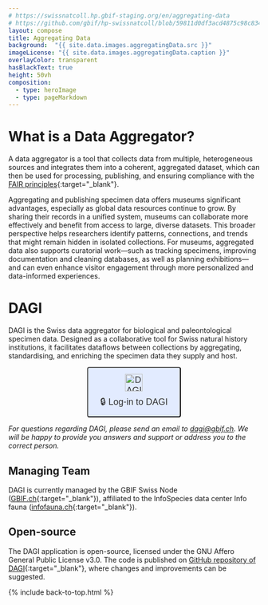 ```yaml
---
# https://swissnatcoll.hp.gbif-staging.org/en/aggregating-data
# https://github.com/gbif/hp-swissnatcoll/blob/59811d0df3acd4875c98c834c3d021482d21a7f6/en/aggregating-data.md
layout: compose
title: Aggregating Data 
background:  "{{ site.data.images.aggregatingData.src }}"
imageLicense: "{{ site.data.images.aggregatingData.caption }}"
overlayColor: transparent
hasBlackText: true
height: 50vh
composition:
  - type: heroImage
  - type: pageMarkdown
---
```


# What is a Data Aggregator?

A data aggregator is a tool that collects data from multiple, heterogeneous sources and integrates them into a coherent, aggregated dataset, which can then be used for processing, publishing, and ensuring compliance with the [FAIR principles](https://www.go-fair.org/fair-principles/){:target="_blank"}.

Aggregating and publishing specimen data offers museums significant advantages, especially as global data resources continue to grow. By sharing their records in a unified system, museums can collaborate more effectively and benefit from access to large, diverse datasets. This broader perspective helps researchers identify patterns, connections, and trends that might remain hidden in isolated collections. For museums, aggregated data also supports curatorial work—such as tracking specimens, improving documentation and cleaning databases, as well as planning exhibitions—and can even enhance visitor engagement through more personalized and data-informed experiences.

# DAGI

DAGI is the Swiss data aggregator for biological and paleontological specimen data. Designed as a collaborative tool for Swiss natural history institutions, it facilitates dataflows between collections by aggregating, standardising, and enriching the specimen data they supply and host.

<div style="display: flex; justify-content: center; align-items: center; gap: 30px;">
  <a href="https://dagi.gbif.ch/sign-in" style="text-decoration: none;">
    <button
      style="
        display: flex;
        flex-direction: column;
        align-items: center;
        justify-content: center;
        gap: 8px;
        padding: 12px 24px;
        font-size: 18px;
        border: 2px solid {{ site.data.colors.siteColor.background }};
        border-radius: 4px;
        background-color: #E2EBFF;
        color: #333;
        cursor: pointer;
        text-align: center;
      "
      onmouseover="this.style.color='{{ site.data.colors.siteColor.background }}';"
      onmouseout="this.style.color='#333';"
    >
      <img src="https://dagi.gbif.ch/images/logo-light.png" alt="DAGI logo" style="height: 35px; width: auto;">
      🔒 Log-in to DAGI
    </button>
  </a>
</div>

_For questions regarding DAGI, please send an email to [dagi@gbif.ch](mailto:dagi@gbif.ch). We will be happy to provide you answers and support or address you to the correct person._

## Managing Team

DAGI is currently managed by the GBIF Swiss Node ([GBIF.ch](https://www.gbif.org/country/CH/summary){:target="_blank"}), affiliated to the InfoSpecies data center Info fauna ([infofauna.ch](https://www.infofauna.ch/fr#gsc.tab=0){:target="_blank"}).

## Open-source

The DAGI application is open-source, licensed under the GNU Affero General Public License v3.0. The code is published on [GitHub repository of DAGI](https://github.com/zebbra/data_aggregator/tree/develop){:target="_blank"}, where changes and improvements can be suggested.

{% include back-to-top.html %}

